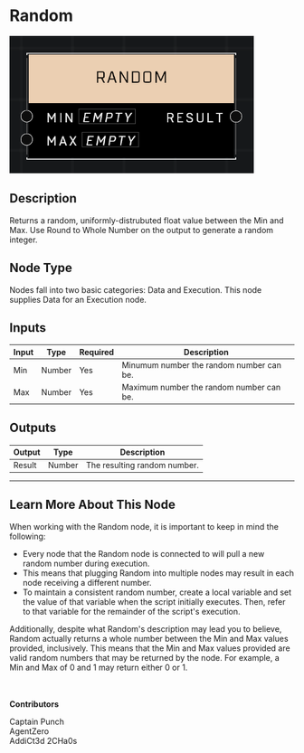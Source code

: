 # Random
![](../../../.gitbook/assets/random.png)
## Description
Returns a random, uniformly-distrubuted float value between the Min and Max. Use Round to Whole Number on the output to generate a random integer.

## Node Type
Nodes fall into two basic categories: Data and Execution. This node supplies Data for an Execution node.

## Inputs
| Input | Type | Required | Description |
|------------------|------------------|----------|--------------------------------------------------------------|
| Min | Number | Yes | Minumum number the random number can be. |
| Max | Number | Yes | Maximum number the random number can be. |

## Outputs
| Output | Type | Description |
|------------------|------------------|--------------------------------------------------------------|
| Result | Number | The resulting random number. |

****
## Learn More About This Node

When working with the Random node, it is important to keep in mind the following:

* Every node that the Random node is connected to will pull a new random number during execution.
* This means that plugging Random into multiple nodes may result in each node receiving a different number.
* To maintain a consistent random number, create a local variable and set the value of that variable when the script initially executes. Then, refer to that variable for the remainder of the script's execution.

Additionally, despite what Random's description may lead you to believe, Random actually returns a whole number between the Min and Max values provided, inclusively. This means that the Min and Max values provided are valid random numbers that may be returned by the node. For example, a Min and Max of 0 and 1 may return either 0 or 1.

\
\
**Contributors**

Captain Punch\
AgentZero\
AddiCt3d 2CHa0s

